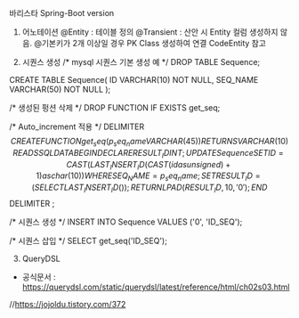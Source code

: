 바리스타 Spring-Boot version

1) 어노테이션
    @Entity : 테이블 정의
    @Transient : 산안 시 Entity 컬럼 생성하지 않음.
    @기본키가 2개 이상일 경우 PK Class 생성하여 연결 CodeEntity 참고
   


2) 시퀀스 생성
   /* mysql 시퀀스 기본 생성 예 */
   DROP TABLE Sequence;

CREATE TABLE Sequence(
ID VARCHAR(10) NOT NULL,
SEQ_NAME VARCHAR(50) NOT NULL
);

/* 생성된 펑션 삭제 */
DROP FUNCTION IF EXISTS get_seq;

/* Auto_increment 적용 */
DELIMITER $$
CREATE FUNCTION get_seq (p_seq_name VARCHAR(45))
RETURNS VARCHAR(10) READS SQL DATA
BEGIN
DECLARE RESULT_ID INT;
UPDATE Sequence SET ID = CAST(LAST_INSERT_ID(CAST(id as unsigned)+1) as char(10))
WHERE SEQ_NAME = p_seq_name;
SET RESULT_ID = (SELECT LAST_INSERT_ID());
RETURN LPAD(RESULT_ID,10,'0');
END $$
DELIMITER ;

/* 시퀀스 생성 */
INSERT INTO Sequence
VALUES ('0', 'ID_SEQ');

/* 시퀀스 삽입 */
SELECT get_seq('ID_SEQ');

3) QueryDSL 
 * 공식문서 : https://querydsl.com/static/querydsl/latest/reference/html/ch02s03.html

//https://jojoldu.tistory.com/372